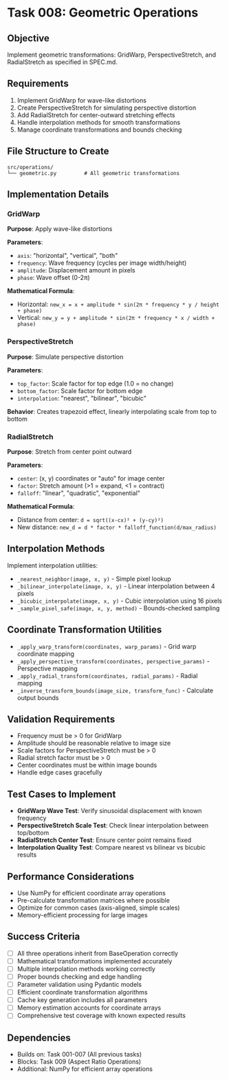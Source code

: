 # Task 008: Geometric Operations

## Objective
Implement geometric transformations: GridWarp, PerspectiveStretch, and RadialStretch as specified in SPEC.md.

## Requirements
1. Implement GridWarp for wave-like distortions
2. Create PerspectiveStretch for simulating perspective distortion
3. Add RadialStretch for center-outward stretching effects
4. Handle interpolation methods for smooth transformations
5. Manage coordinate transformations and bounds checking

## File Structure to Create
```
src/operations/
└── geometric.py         # All geometric transformations
```

## Implementation Details

### GridWarp
**Purpose**: Apply wave-like distortions

**Parameters**:
- `axis`: "horizontal", "vertical", "both"
- `frequency`: Wave frequency (cycles per image width/height)
- `amplitude`: Displacement amount in pixels
- `phase`: Wave offset (0-2π)

**Mathematical Formula**:
- Horizontal: `new_x = x + amplitude * sin(2π * frequency * y / height + phase)`
- Vertical: `new_y = y + amplitude * sin(2π * frequency * x / width + phase)`

### PerspectiveStretch
**Purpose**: Simulate perspective distortion

**Parameters**:
- `top_factor`: Scale factor for top edge (1.0 = no change)
- `bottom_factor`: Scale factor for bottom edge
- `interpolation`: "nearest", "bilinear", "bicubic"

**Behavior**: Creates trapezoid effect, linearly interpolating scale from top to bottom

### RadialStretch
**Purpose**: Stretch from center point outward

**Parameters**:
- `center`: (x, y) coordinates or "auto" for image center
- `factor`: Stretch amount (>1 = expand, <1 = contract)
- `falloff`: "linear", "quadratic", "exponential"

**Mathematical Formula**:
- Distance from center: `d = sqrt((x-cx)² + (y-cy)²)`
- New distance: `new_d = d * factor * falloff_function(d/max_radius)`

## Interpolation Methods
Implement interpolation utilities:
- `_nearest_neighbor(image, x, y)` - Simple pixel lookup
- `_bilinear_interpolate(image, x, y)` - Linear interpolation between 4 pixels
- `_bicubic_interpolate(image, x, y)` - Cubic interpolation using 16 pixels
- `_sample_pixel_safe(image, x, y, method)` - Bounds-checked sampling

## Coordinate Transformation Utilities
- `_apply_warp_transform(coordinates, warp_params)` - Grid warp coordinate mapping
- `_apply_perspective_transform(coordinates, perspective_params)` - Perspective mapping
- `_apply_radial_transform(coordinates, radial_params)` - Radial mapping
- `_inverse_transform_bounds(image_size, transform_func)` - Calculate output bounds

## Validation Requirements
- Frequency must be > 0 for GridWarp
- Amplitude should be reasonable relative to image size
- Scale factors for PerspectiveStretch must be > 0
- Radial stretch factor must be > 0
- Center coordinates must be within image bounds
- Handle edge cases gracefully

## Test Cases to Implement
- **GridWarp Wave Test**: Verify sinusoidal displacement with known frequency
- **PerspectiveStretch Scale Test**: Check linear interpolation between top/bottom
- **RadialStretch Center Test**: Ensure center point remains fixed
- **Interpolation Quality Test**: Compare nearest vs bilinear vs bicubic results

## Performance Considerations
- Use NumPy for efficient coordinate array operations
- Pre-calculate transformation matrices where possible
- Optimize for common cases (axis-aligned, simple scales)
- Memory-efficient processing for large images

## Success Criteria
- [ ] All three operations inherit from BaseOperation correctly
- [ ] Mathematical transformations implemented accurately
- [ ] Multiple interpolation methods working correctly
- [ ] Proper bounds checking and edge handling
- [ ] Parameter validation using Pydantic models
- [ ] Efficient coordinate transformation algorithms
- [ ] Cache key generation includes all parameters
- [ ] Memory estimation accounts for coordinate arrays
- [ ] Comprehensive test coverage with known expected results

## Dependencies
- Builds on: Task 001-007 (All previous tasks)
- Blocks: Task 009 (Aspect Ratio Operations)
- Additional: NumPy for efficient array operations
